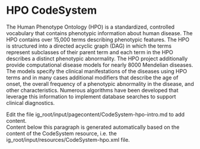 # HPO CodeSystem

The Human Phenotype Ontology (HPO) is a standardized, controlled vocabulary that 
contains phenotypic information about human disease. The HPO contains over 15,000 
terms describing phenotypic features. The HPO is structured into a directed acyclic 
graph (DAG) in which the terms represent subclasses of their parent term and each 
term in the HPO describes a distinct phenotypic abnormality. The HPO project
additionally provide computational disease models for nearly 8000 Mendelian diseases.
The models specify the clinical manifestations of the diseases using HPO terms
and in many cases additional modifiers that describe the age of onset, the
overall frequency of a phenotypic abnormality in the disease, and other
characteristics. Numerous algorithms have been developed that leverage
this information to implement database searches to support clinical diagnostics.

Edit the file ig_root/input/pagecontent/CodeSystem-hpo-intro.md to add content.  
Content below this paragraph is generated automatically based on the content of 
the CodeSystem resource, i.e. the ig_root/input/resources/CodeSystem-hpo.xml file.
